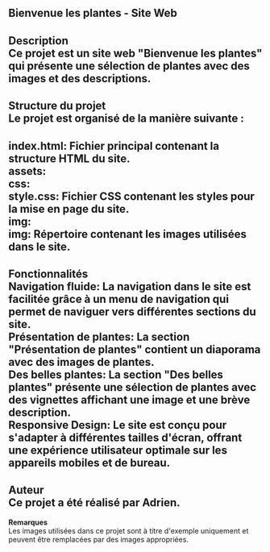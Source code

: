 ## Bienvenue les plantes - Site Web  
**Description**  
Ce projet est un site web "Bienvenue les plantes" qui présente une sélection de plantes avec des images et des descriptions.  
---  
  
**Structure du projet**  
Le projet est organisé de la manière suivante :  
---  
  
index.html: Fichier principal contenant la structure HTML du site.  
assets:  
  css:  
    style.css: Fichier CSS contenant les styles pour la mise en page du site.  
  img:  
  img: Répertoire contenant les images utilisées dans le site.  
---  
  
**Fonctionnalités**  
Navigation fluide: La navigation dans le site est facilitée grâce à un menu de navigation qui permet de naviguer vers différentes sections du site.  
Présentation de plantes: La section "Présentation de plantes" contient un diaporama avec des images de plantes.  
Des belles plantes: La section "Des belles plantes" présente une sélection de plantes avec des vignettes affichant une image et une brève description.  
Responsive Design: Le site est conçu pour s'adapter à différentes tailles d'écran, offrant une expérience utilisateur optimale sur les appareils mobiles et de bureau.  
---  
  
**Auteur**  
Ce projet a été réalisé par Adrien.  
---  
  
**Remarques**  
Les images utilisées dans ce projet sont à titre d'exemple uniquement et peuvent être remplacées par des images appropriées.  
